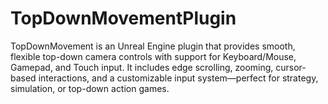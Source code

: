 # TopDownMovementPlugin
TopDownMovement is an Unreal Engine plugin that provides smooth, flexible top-down camera controls with support for Keyboard/Mouse, Gamepad, and Touch input. It includes edge scrolling, zooming, cursor-based interactions, and a customizable input system—perfect for strategy, simulation, or top-down action games.
